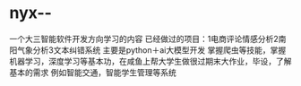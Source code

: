 # nyx--
一个大三智能软件开发方向学习的内容
已经做过的项目：1电商评论情感分析2南阳气象分析3文本纠错系统
主要是python＋ai大模型开发 掌握爬虫等技能，掌握机器学习，深度学习等基本功，在咸鱼上帮大学生做很过期末大作业，毕设，了解基本的需求
例如智能交通，智能学生管理等系统
